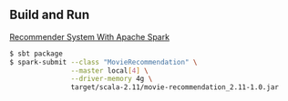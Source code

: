 ## Build and Run

[Recommender System With Apache Spark](https://yk.surfingstudio.com/articles/recommender-system-with-apache-spark/)

``` sh
$ sbt package
$ spark-submit --class "MovieRecommendation" \
               --master local[4] \
               --driver-memory 4g \
               target/scala-2.11/movie-recommendation_2.11-1.0.jar 
```
